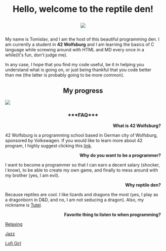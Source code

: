 <h1 align="center">Hello, welcome to the reptile den!
  
<img>![](https://user-images.githubusercontent.com/104424918/187414744-a4580a78-2aaa-4296-a9fd-36fcd2320df6.gif)</h1>

<p align="left">My name is Tomislav, and I am the host of this beautiful programming den. I am currently a student in <b>42 Wolfsburg</b> and I am learning the basics of C language while screwing around with HTML and MD every once in a while(it's fun, don't judge me).
  
In any case, I hope that you find my code useful, be it in helping you understand what is going on, or just being thankful that you code better than me (the latter is probably going to be more common).</p>

<h2 align="center">My progress</h2>

<img align="left">![](https://github-readme-stats.vercel.app/api?username=Valsimot&show_icons=true&theme=radical)


<h3 align="center">***FAQ***</h3>

<p align="right"><b>What is 42 Wolfsburg?</b>
  
<p align="left">42 Wolfsburg is a programming school based in German city of Wolfsburg, sponsored by Volkswagen. If you would like to learn more about 42 program, I highly suggest clicking this <a href="https://42.fr/en/homepage/">link</a>.
  
<p align="right"><b>Why do you want to be a programmer?</b>
  
<p align="left">I want to become a programmer so that I can earn a decent salary (shocker, I know), to be able to create my own game, and finally to mess around with my brother (yes, I am evil).
  
<p align="right"><b>Why reptile den?</b>
  
<p align="left">Because reptiles are cool. I like lizards and dragons the most (yes, I play as a dragonborn in D&D, and no, I am not seducing a dragon). Also, my nickname is <a href="https://www.youtube.com/watch?v=oxzEdm29JLw">Tutel</a>.
  
<p align="right"><b>Favorite thing to listen to when programming?</b>
  
<p align="left"><a href="https://www.youtube.com/watch?v=XIcfDrj6myw">Relaxing</a>
  
  <a href="https://www.youtube.com/watch?v=faGTgz6RL80">Jazz</a>
  
  <a href="https://www.youtube.com/watch?v=jfKfPfyJRdk">Lofi Girl</a>
  

